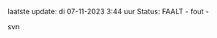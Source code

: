 laatste update: 
di 07-11-2023  3:44   uur 
Status: FAALT - fout - 
<div class="service R">svn</div>
